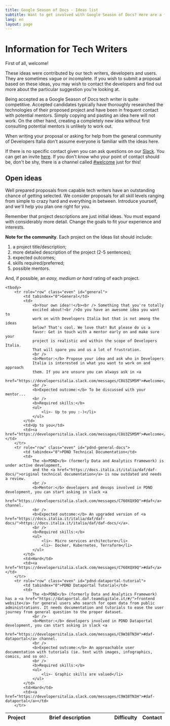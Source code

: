 ```yaml
---
title: Google Season of Docs - Ideas list
subtitle: Want to get involved with Google Season of Docs? Here are a few ideas
lang: en
layout: page
---
```


# Information for Tech Writers 
First of all, welcome!

These ideas were contributed by our tech writers, developers and users. They
are sometimes vague or incomplete. If you wish to submit a proposal based on
these ideas, you may wish to contact the developers and find out more about the
particular suggestion you're looking at.

Being accepted as a Google Season of Docs tech writer is quite competitive.
Accepted candidates typically have thoroughly researched the technologies of
their proposed project and have been in frequent contact with potential
mentors. Simply copying and pasting an idea here will not work. On the other
hand, creating a completely new idea without first consulting potential mentors
is unlikely to work out.

When writing your proposal or asking for help from the general community of
Developers Italia don't assume everyone is familiar with the ideas here.

If there is no specific contact given you can ask questions on our
[Slack](https://slack.developers.italia.it/). You can get an invite
[here](https://slack.developers.italia.it/). If you don't know who your point
of contact should be, don't be shy, there is a channel called
[#welcome](https://developersitalia.slack.com/messages/C8U3ZSM5M) just for
this!

## Open ideas

Well prepared proposals from capable tech writers have an outstanding chance of
getting selected. We consider proposals for all skill levels ranging from
simple to crazy hard and everything in between. Introduce yourself, and we'll
help you plan one right for you.

Remember that project descriptions are just initial ideas. You must expand with
considerably more detail. Change the goals to fit your experience and
interests.

**Note for the community**.
Each project on the Ideas list should include:
1. a project title/description;
2. more detailed description of the project (2-5 sentences);
3. expected outcomes;
4. skills required/preferred;
5. possible mentors.

And, if possible, an *easy, medium or hard* rating of each project.


<table id="issues_table" class="display responsive dataTable no-footer dtr-inline" cellspacing="0" width="100%" role="grid" style="width: 100%;">
    <thead>
        <tr role="row">
            <th data-priority="2" tabindex="0" aria-controls="issues_table" rowspan="1" colspan="1" style="width: 40px;">Project</th>
            <th data-priority="0" tabindex="0" aria-controls="issues_table" rowspan="1" colspan="1" style="width: 400px;">Brief description</th>
            <th data-priority="11" class="sorting_disabled" rowspan="1" colspan="1" style="width: 30px;">Difficulty</th>
            <th data-priority="10" tabindex="0" aria-controls="issues_table" rowspan="1" colspan="1" style="width: 64px;">Contact</th>
        </tr>
    </thead>

    <tbody>
        <tr role="row" class="even" id="general">
            <td tabindex="0">General</td>
            <td>
                <b>Your own idea!!</b><br /> Something that you're totally
                excited about!<br />Do you have an awesome idea you want to
                work on with Developers Italia but that is not among the ideas
                below? That's cool. We love that! But please do us a
                favor: Get in touch with a mentor early on and make sure your
                project is realistic and within the scope of Developers Italia.
                That will spare you and us a lot of frustration.
                <br />
                <b>Mentor:</b> Propose your idea and ask who in Developers
                Italia is interested in what you want to work on and approach
                them. If you are unsure you can always ask in <a
                href="https://developersitalia.slack.com/messages/C8U3ZSM5M">#welcome</a>.
                <br />
                <b>Expected outcome:</b> To be discussed with your mentor...
                <br />
                <b>Required skills:</b>
                <ul>
                    <li>- Up to you :-)</li>
                </ul>
            </td>
            <td>Up to you</td>
            <td><a href="https://developersitalia.slack.com/messages/C8U3ZSM5M">#welcome</a></td>
        </tr>
        <tr role="row" class="even" id="pdnd-general-docs">
            <td tabindex="0">PDND Technical Documentation</td>
            <td>
                The <b>PDND</b> (formerly Data and Analytics Framework) is under active development,
                and the <a href="https://docs.italia.it/italia/daf/daf-docs/">original technical documentation</a> is now outdated and needs a review.
                <br />
                <b>Mentor:</b> developers and devops involved in PDND development, you can start asking in slack <a
                href="https://developersitalia.slack.com/messages/C760XQX9Q">#daf</a> channel.
                <br />
                <b>Expected outcome:</b> An upgraded version of <a href="https://docs.italia.it/italia/daf/daf-docs/">https://docs.italia.it/italia/daf/daf-docs/</a>.
                <br />
                <b>Required skills:</b>
                <ul>
                    <li>- Micro services architecture</li>
                    <li>- Docker, Kubernetes, Terraform</li>
                </ul>
            </td>
            <td>Hard</td>
            <td><a href="https://developersitalia.slack.com/messages/C760XQX9Q">#daf</a></td>
        </tr>
        <tr role="row" class="even" id="pdnd-dataportal-tutorial">
            <td tabindex="0">PDND Dataportal Tutorial</td>
            <td>
                The <b>PDND</b> (formerly Data and Analytics Framework) has a <a href="https://dataportal.daf.teamdigitale.it/#/">frontend website</a> for general users who search for open data from public administrations. It needs documentation and tutorials to ease the user journey from general question to the proper dataset.
                <br />
                <b>Mentor:</b> developers involved in PDND Dataportal development, you can start asking in slack <a
                href="https://developersitalia.slack.com/messages/C9W38TN3H">#daf-dataportal</a> channel.
                <br />
                <b>Expected outcome:</b> An approachable user documentation with tutorials (ie. text with images, infographics, comics, and so on).
                <br />
                <b>Required skills:</b>
                <ul>
                    <li>- Graphic skills are valued</li>
                </ul>
            </td>
            <td>Hard</td>
            <td><a href="https://developersitalia.slack.com/messages/C9W38TN3H">#daf-dataportal</a></td>
        </tr>
</tbody>
</table>
